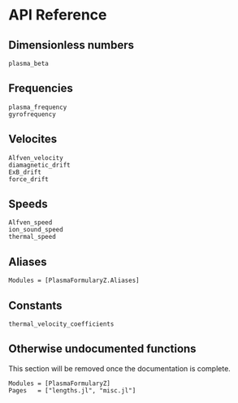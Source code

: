 # API Reference

## Dimensionless numbers
```@docs
plasma_beta
```

## Frequencies

```@docs
plasma_frequency
gyrofrequency
```

## Velocites

```@docs
Alfven_velocity
diamagnetic_drift
ExB_drift
force_drift
```

## Speeds

```@docs
Alfven_speed
ion_sound_speed
thermal_speed
```

## Aliases

```@autodocs
Modules = [PlasmaFormularyZ.Aliases]
```

## Constants

```@docs
thermal_velocity_coefficients
```

## Otherwise undocumented functions
This section will be removed once the documentation is complete.
```@autodocs
Modules = [PlasmaFormularyZ]
Pages   = ["lengths.jl", "misc.jl"]
```
